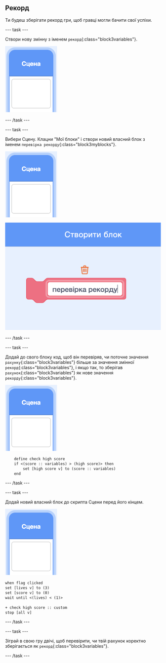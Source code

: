 ## Рекорд

Ти будеш зберігати рекорд гри, щоб гравці могли бачити свої успіхи.

\--- task \---

Створи нову змінну з іменем `рекорд`{:class="block3variables"}.

![спрайт Сцени](images/stage-sprite.png)

\--- /task \---

\--- task \---

Вибери Сцену. Клацни "Мої блоки" і створи новий власний блок з іменем `перевірка рекорду`{:class="block3myblocks"}.

![Stage sprite](images/stage-sprite.png)

![screenshot](images/dots-custom-1.png)

\--- /task \---

\--- task \---

Додай до свого блоку код, щоб він перевіряв, чи поточне значення `рахунку`{:class="block3variables"} більше за значення змінної `рекорд`{:class="block3variables"}, і якщо так, то зберігав `рахунок`{:class="block3variables"} як нове значення `рекорду`{:class="block3variables"}.

![Stage sprite](images/stage-sprite.png)

```blocks3
    define check high score
    if <(score :: variables) > (high score)> then
        set [high score v] to (score :: variables)
    end
```

\--- /task \---

\--- task \---

Додай новий власний блок до скрипта Сцени перед його кінцем.

![Stage sprite](images/stage-sprite.png)

```blocks3
when flag clicked
set [lives v] to (3)
set [score v] to (0)
wait until <(lives) < (1)>

+ check high score :: custom
stop [all v]
```

\--- /task \---

\--- task \---

Зіграй в свою гру двічі, щоб перевірити, чи твій рахунок коректно зберігається як `рекорд`{:class="block3variables"}.

\--- /task \---